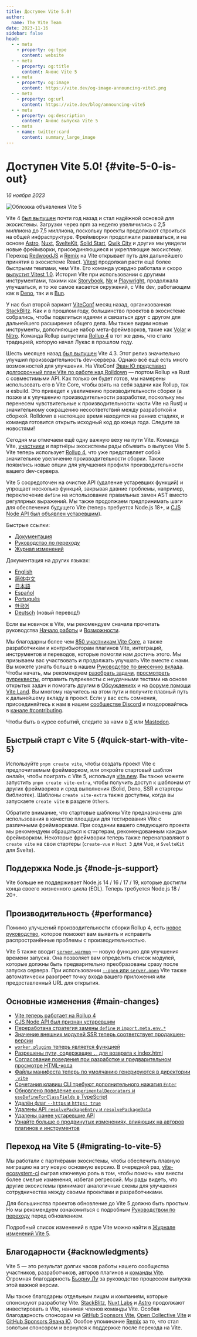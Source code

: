 ```yaml
---
title: Доступен Vite 5.0!
author:
  name: The Vite Team
date: 2023-11-16
sidebar: false
head:
  - - meta
    - property: og:type
      content: website
  - - meta
    - property: og:title
      content: Анонс Vite 5
  - - meta
    - property: og:image
      content: https://vite.dev/og-image-announcing-vite5.png
  - - meta
    - property: og:url
      content: https://vite.dev/blog/announcing-vite5
  - - meta
    - property: og:description
      content: Анонс выпуска Vite 5
  - - meta
    - name: twitter:card
      content: summary_large_image
---
```


# Доступен Vite 5.0! {#vite-5-0-is-out}

_16 ноября 2023_

![Обложка объявления Vite 5](/og-image-announcing-vite5.png)

Vite 4 [был выпущен](./announcing-vite4.md) почти год назад и стал надёжной основой для экосистемы. Загрузки через npm за неделю увеличились с 2,5 миллиона до 7,5 миллиона, поскольку проекты продолжают строиться на общей инфраструктуре. Фреймворки продолжали развиваться, и на основе [Astro](https://astro.build/), [Nuxt](https://nuxt.com/), [SvelteKit](https://kit.svelte.dev/), [Solid Start](https://www.solidjs.com/blog/introducing-solidstart), [Qwik City](https://qwik.builder.io/qwikcity/overview/) и других мы увидели новые фреймворки, присоединяющиеся и укрепляющие экосистему. Переход [RedwoodJS](https://redwoodjs.com/) и [Remix](https://remix.run/) на Vite открывает путь для дальнейшего принятия в экосистеме React. [Vitest](https://vitest.dev) продолжал расти ещё более быстрыми темпами, чем Vite. Его команда усердно работала и скоро [выпустит Vitest 1.0](https://github.com/vitest-dev/vitest/issues/3596). История Vite при использовании с другими инструментами, такими как [Storybook](https://storybook.js.org), [Nx](https://nx.dev) и [Playwright](https://playwright.dev), продолжала улучшаться, и то же самое касается окружений, с Vite dev, работающим как в [Deno](https://deno.com), так и в [Bun](https://bun.sh).

У нас был второй вариант [ViteConf](https://viteconf.org/23/replay) месяц назад, организованная [StackBlitz](https://stackblitz.com). Как и в прошлом году, большинство проектов в экосистеме собрались, чтобы поделиться идеями и связаться друг с другом для дальнейшего расширения общего дела. Мы также видим новые инструменты, дополняющие набор мета-фреймворков, такие как [Volar](https://volarjs.dev/) и [Nitro](https://nitro.unjs.io/). Команда Rollup выпустила [Rollup 4](https://rollupjs.org) в тот же день, что стало традицией, которую начал Лукаc в прошлом году.

Шесть месяцев назад [был выпущен](./announcing-vite4.md) Vite 4.3. Этот релиз значительно улучшил производительность dev-сервера. Однако всё ещё есть много возможностей для улучшения. На ViteConf [Эван Ю представил долгосрочный план Vite по работе над Rolldown](https://www.youtube.com/watch?v=hrdwQHoAp0M) — портом Rollup на Rust с совместимыми API. Как только он будет готов, мы намерены использовать его в Vite Core, чтобы взять на себя задачи как Rollup, так и esbuild. Это приведет к увеличению производительности сборки (а позже и к улучшению производительности разработки, поскольку мы перенесем чувствительные к производительности части Vite на Rust) и значительному сокращению несоответствий между разработкой и сборкой. Rolldown в настоящее время находится на ранних стадиях, и команда готовится открыть исходный код до конца года. Следите за новостями!

Сегодня мы отмечаем ещё одну важную веху на пути Vite. Команда Vite, [участники](https://github.com/vitejs/vite/graphs/contributors) и партнёры экосистемы рады объявить о выпуске Vite 5. Vite теперь использует [Rollup 4](https://github.com/vitejs/vite/pull/14508), что уже представляет собой значительное увеличение производительности сборки. Также появились новые опции для улучшения профиля производительности вашего dev-сервера.

Vite 5 сосредоточен на очистке API (удаление устаревших функций) и упрощает несколько функций, закрывая давние проблемы, например, переключение `define` на использование правильных замен AST вместо регулярных выражений. Мы также продолжаем предпринимать шаги для обеспечения будущего Vite (теперь требуется Node.js 18+, и [CJS Node API был объявлен устаревшим](/guide/migration#deprecate-cjs-node-api)).

Быстрые ссылки:

- [Документация](/)
- [Руководство по переходу](/guide/migration)
- [Журнал изменений](https://github.com/vitejs/vite/blob/main/packages/vite/CHANGELOG.md#500-2023-11-16)

Документация на других языках:

- [English](https://vite.dev)
- [简体中文](https://cn.vite.dev/)
- [日本語](https://ja.vite.dev/)
- [Español](https://es.vite.dev/)
- [Português](https://pt.vite.dev/)
- [한국어](https://ko.vite.dev/)
- [Deutsch](https://de.vite.dev/) (новый перевод!)

Если вы новичок в Vite, мы рекомендуем сначала прочитать руководства [Начало работы](/guide/) и [Возможности](/guide/features).

Мы благодарны более чем [850 участникам Vite Core](https://github.com/vitejs/vite/graphs/contributors), а также разработчикам и контрибьюторам плагинов Vite, интеграций, инструментов и переводов, которые помогли нам достичь этого. Мы призываем вас участвовать и продолжать улучшать Vite вместе с нами. Вы можете узнать больше в нашем [Руководстве по внесению вклада](https://github.com/vitejs/vite/blob/main/CONTRIBUTING.md). Чтобы начать, мы рекомендуем [разобрать задачи](https://github.com/vitejs/vite/issues), [просмотреть пулреквесты](https://github.com/vitejs/vite/pulls), отправить пулреквесты с неудачными тестами на основе открытых задач и помогать другим в [Обсуждениях](https://github.com/vitejs/vite/discussions) и на [форуме помощи Vite Land](https://discord.com/channels/804011606160703521/1019670660856942652). Вы многому научитесь на этом пути и получите плавный путь к дальнейшему вкладу в проект. Если у вас есть сомнения, присоединяйтесь к нам в нашем [сообществе Discord](http://chat.vite.dev/) и поздоровайтесь в [канале #contributing](https://discord.com/channels/804011606160703521/804439875226173480).

Чтобы быть в курсе событий, следите за нами в [X](https://twitter.com/vite_js) или [Mastodon](https://webtoo.ls/@vite).

## Быстрый старт с Vite 5 {#quick-start-with-vite-5}

Используйте `pnpm create vite`, чтобы создать проект Vite с предпочитаемым фреймворком, или откройте стартовый шаблон онлайн, чтобы поиграть с Vite 5, используя [vite.new](https://vite.new). Вы также можете запустить `pnpm create vite-extra`, чтобы получить доступ к шаблонам от других фреймворков и сред выполнения (Solid, Deno, SSR и стартеры библиотек). Шаблоны `create vite-extra` также доступны, когда вы запускаете `create vite` в разделе `Others`.

Обратите внимание, что стартовые шаблоны Vite предназначены для использования в качестве площадки для тестирования Vite с различными фреймворками. При создании вашего следующего проекта мы рекомендуем обращаться к стартерам, рекомендованным каждым фреймворком. Некоторые фреймворки теперь также перенаправляют в `create vite` на свои стартеры (`create-vue` и `Nuxt 3` для Vue, и `SvelteKit` для Svelte).

## Поддержка Node.js {#node-js-support}

Vite больше не поддерживает Node.js 14 / 16 / 17 / 19, которые достигли конца своего жизненного цикла (EOL). Теперь требуется Node.js 18 / 20+.

## Производительность {#performance}

Помимо улучшений производительности сборки Rollup 4, есть [новое руководство](/guide/performance), которое поможет вам выявить и исправить распространённые проблемы с производительностью.

Vite 5 также вводит [`server.warmup`](/guide/performance.html#warm-up-frequently-used-files) — новую функцию для улучшения времени запуска. Она позволяет вам определить список модулей, которые должны быть предварительно преобразованы сразу после запуска сервера. При использовании [`--open` или `server.open`](/config/server-options.html#server-open) Vite также автоматически разогреет точку входа вашего приложения или предоставленный URL для открытия.

## Основные изменения {#main-changes}

- [Vite теперь работает на Rollup 4](/guide/migration#rollup-4)
- [CJS Node API был признан устаревшим](/guide/migration#deprecate-cjs-node-api)
- [Переработана стратегия замены `define` и `import.meta.env.*`](/guide/migration#rework-define-and-import-meta-env-replacement-strategy)
- [Значение внешних модулей SSR теперь соответствует продакшен-версии](/guide/migration#ssr-externalized-modules-value-now-matches-production)
- [`worker.plugins` теперь является функцией](/guide/migration#worker-plugins-is-now-a-function)
- [Разрешены пути, содержащие `.`, для возврата к index.html](/guide/migration#allow-path-containing-to-fallback-to-index-html)
- [Согласование поведения при разработке и предварительном просмотре HTML-кода](/guide/migration#align-dev-and-preview-html-serving-behaviour)
- [Файлы манифеста теперь по умолчанию генерируются в директории `.vite`](/guide/migration#manifest-files-are-now-generated-in-vite-directory-by-default)
- [Сочетания клавиш CLI требуют дополнительного нажатия `Enter`](/guide/migration#cli-shortcuts-require-an-additional-enter-press)
- [Обновлено поведение `experimentalDecorators` и `useDefineForClassFields` в TypeScript](/guide/migration#update-experimentaldecorators-and-usedefineforclassfields-typescript-behaviour)
- [Удалён флаг `--https` и `https: true`](/guide/migration#remove-https-flag-and-https-true)
- [Удалены API `resolvePackageEntry` и `resolvePackageData`](/guide/migration#remove-resolvepackageentry-and-resolvepackagedata-apis)
- [Удалены ранее устаревшие API](/guide/migration#removed-deprecated-apis)
- [Узнайте больше о продвинутых изменениях, влияющих на авторов плагинов и инструментов](/guide/migration#advanced)

## Переход на Vite 5 {#migrating-to-vite-5}

Мы работали с партнёрами экосистемы, чтобы обеспечить плавную миграцию на эту новую основную версию. В очередной раз, [vite-ecosystem-ci](https://www.youtube.com/watch?v=7L4I4lDzO48) сыграл ключевую роль в том, чтобы помочь нам внести более смелые изменения, избегая регрессий. Мы рады видеть, что другие экосистемы принимают аналогичные схемы для улучшения сотрудничества между своими проектами и разработчиками.

Для большинства проектов обновление до Vite 5 должно быть простым. Но мы рекомендуем ознакомиться с подробным [Руководством по переходу](/guide/migration) перед обновлением.

Подробный список изменений в ядре Vite можно найти в [Журнале изменений Vite 5](https://github.com/vitejs/vite/blob/main/packages/vite/CHANGELOG.md#500-2023-11-16).

## Благодарности {#acknowledgments}

Vite 5 — это результат долгих часов работы нашего сообщества участников, разработчиков, авторов плагинов и [команды Vite](/team). Огромная благодарность [Бьорну Лу](https://twitter.com/bluwyoo) за руководство процессом выпуска этой важной версии.

Мы также благодарны отдельным лицам и компаниям, которые спонсируют разработку Vite. [StackBlitz](https://stackblitz.com/), [Nuxt Labs](https://nuxtlabs.com/) и [Astro](https://astro.build) продолжают инвестировать в Vite, нанимая членов команды Vite. Особая благодарность спонсорам на [GitHub Sponsors Vite](https://github.com/sponsors/vitejs), [Open Collective Vite](https://opencollective.com/vite) и [GitHub Sponsors Эвана Ю](https://github.com/sponsors/yyx990803). Особое упоминание [Remix](https://remix.run/) за то, что стал золотым спонсором и вернулся к поддержке после перехода на Vite.
